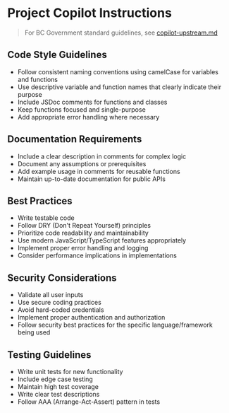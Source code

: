 <!--
✏️ PROJECT-SPECIFIC INSTRUCTIONS
📝 This file is meant to be customized for your project needs
📦 VERSION: 1.0.0
-->

# Project Copilot Instructions

> For BC Government standard guidelines, see [copilot-upstream.md](./copilot-upstream.md)

## Code Style Guidelines
- Follow consistent naming conventions using camelCase for variables and functions
- Use descriptive variable and function names that clearly indicate their purpose
- Include JSDoc comments for functions and classes
- Keep functions focused and single-purpose
- Add appropriate error handling where necessary

## Documentation Requirements
- Include a clear description in comments for complex logic
- Document any assumptions or prerequisites
- Add example usage in comments for reusable functions
- Maintain up-to-date documentation for public APIs

## Best Practices
- Write testable code
- Follow DRY (Don't Repeat Yourself) principles
- Prioritize code readability and maintainability
- Use modern JavaScript/TypeScript features appropriately
- Implement proper error handling and logging
- Consider performance implications in implementations

## Security Considerations
- Validate all user inputs
- Use secure coding practices
- Avoid hard-coded credentials
- Implement proper authentication and authorization
- Follow security best practices for the specific language/framework being used

## Testing Guidelines
- Write unit tests for new functionality
- Include edge case testing
- Maintain high test coverage
- Write clear test descriptions
- Follow AAA (Arrange-Act-Assert) pattern in tests
